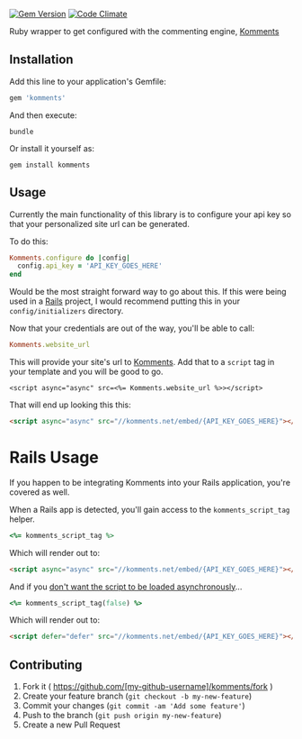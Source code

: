 [![Gem Version](http://img.shields.io/gem/v/komments.svg?style=flat)](http://badge.fury.io/rb/komments)
[![Code Climate](http://img.shields.io/codeclimate/github/mattpolito/komments_gem.svg?style=flat)](https://codeclimate.com/github/mattpolito/komments_gem)

Ruby wrapper to get configured with the commenting engine, [Komments][]

## Installation

Add this line to your application's Gemfile:

```ruby
gem 'komments'
```

And then execute:

```shell
bundle
```

Or install it yourself as:

```shell
gem install komments
```

## Usage

Currently the main functionality of this library is to configure your api key so that your personalized site url can be generated.

To do this:

```ruby
Komments.configure do |config|
  config.api_key = 'API_KEY_GOES_HERE'
end
```

Would be the most straight forward way to go about this. If this were being used in a [Rails][] project, I would recommend putting this in your `config/initializers` directory.

Now that your credentials are out of the way, you'll be able to call:

```ruby
Komments.website_url
```

This will provide your site's url to [Komments][]. Add that to a `script` tag in your template and you will be good to go.

```erb
<script async="async" src=<%= Komments.website_url %>></script>

```

That will end up looking this this:


```html
<script async="async" src="//komments.net/embed/{API_KEY_GOES_HERE}"></script>
```

# Rails Usage

If you happen to be integrating Komments into your Rails application, you're covered as well.

When a Rails app is detected, you'll gain access to the `komments_script_tag` helper.

```ruby
<%= komments_script_tag %>
```

Which will render out to:

```html
<script async="async" src="//komments.net/embed/{API_KEY_GOES_HERE}"></script>
```

And if you [don't want the script to be loaded asynchronously][async vs defer]...

```ruby
<%= komments_script_tag(false) %>
```

Which will render out to:

```html
<script defer="defer" src="//komments.net/embed/{API_KEY_GOES_HERE}"></script>
```

## Contributing

1. Fork it ( https://github.com/[my-github-username]/komments/fork )
2. Create your feature branch (`git checkout -b my-new-feature`)
3. Commit your changes (`git commit -am 'Add some feature'`)
4. Push to the branch (`git push origin my-new-feature`)
5. Create a new Pull Request

[Komments]: http://komments.net
[Rails]: http://rubyonrails.org
[async vs defer]: http://www.growingwiththeweb.com/2014/02/async-vs-defer-attributes.html
